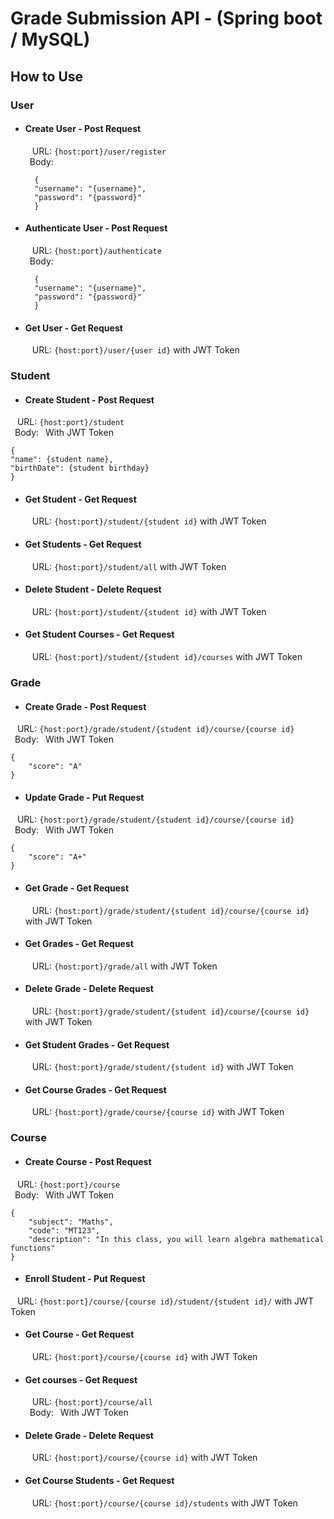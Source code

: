 # Grade Submission API - (Spring boot / MySQL)

## How to Use

### User

* #### Create User - Post Request
  &ensp; URL:
  ```{host:port}/user/register```\
  &ensp;Body:
    ```
      {
      "username": "{username}",
      "password": "{password}"
      }
    ```
* #### Authenticate User - Post Request
  &ensp; URL:
  ```{host:port}/authenticate```\
  &ensp;Body:
    ```
      {
      "username": "{username}",
      "password": "{password}"
      }
    ```
* #### Get User - Get Request
  &ensp; URL:
  ```{host:port}/user/{user id}``` with JWT Token

### Student

* #### Create Student - Post Request

&ensp; URL:
```{host:port}/student```\
&ensp;Body: &ensp;With JWT Token

```
{
"name": {student name},
"birthDate": {student birthday}
}
```

* #### Get Student - Get Request
  &ensp; URL:
  ```{host:port}/student/{student id}``` with JWT Token

* #### Get Students - Get Request
  &ensp; URL:
  ```{host:port}/student/all``` with JWT Token

* #### Delete Student - Delete Request
  &ensp; URL:
  ```{host:port}/student/{student id}``` with JWT Token

* #### Get Student Courses - Get Request
  &ensp; URL:
  ```{host:port}/student/{student id}/courses``` with JWT Token

### Grade

* #### Create Grade - Post Request

&ensp; URL:
```{host:port}/grade/student/{student id}/course/{course id}```\
&ensp;Body: &ensp;With JWT Token

```
{
    "score": "A"
}
```

* #### Update Grade - Put Request

&ensp; URL:
```{host:port}/grade/student/{student id}/course/{course id}```\
&ensp;Body: &ensp;With JWT Token

```
{
    "score": "A+"
}
```

* #### Get Grade - Get Request
  &ensp; URL:
  ```{host:port}/grade/student/{student id}/course/{course id}``` with JWT Token

* #### Get Grades - Get Request
  &ensp; URL:
  ```{host:port}/grade/all``` with JWT Token

* #### Delete Grade - Delete Request
  &ensp; URL:
  ```{host:port}/grade/student/{student id}/course/{course id}``` with JWT Token

* #### Get Student Grades - Get Request
  &ensp; URL:
  ```{host:port}/grade/student/{student id}``` with JWT Token
* #### Get Course Grades - Get Request
  &ensp; URL:
  ```{host:port}/grade/course/{course id}``` with JWT Token

### Course

* #### Create Course - Post Request

&ensp; URL:
```{host:port}/course```\
&ensp;Body: &ensp;With JWT Token

```
{
    "subject": "Maths",
    "code": "MT123",
    "description": "In this class, you will learn algebra mathematical functions"
}
```

* #### Enroll Student - Put Request

&ensp; URL:
```{host:port}/course/{course id}/student/{student id}/``` with JWT Token

* #### Get Course - Get Request
  &ensp; URL:
  ```{host:port}/course/{course id}``` with JWT Token

* #### Get courses - Get Request
  &ensp; URL:
  ```{host:port}/course/all```\
  &ensp;Body: &ensp;With JWT Token

* #### Delete Grade - Delete Request
  &ensp; URL:
  ```{host:port}/course/{course id}``` with JWT Token

* #### Get Course Students - Get Request
  &ensp; URL:
  ```{host:port}/course/{course id}/students``` with JWT Token
